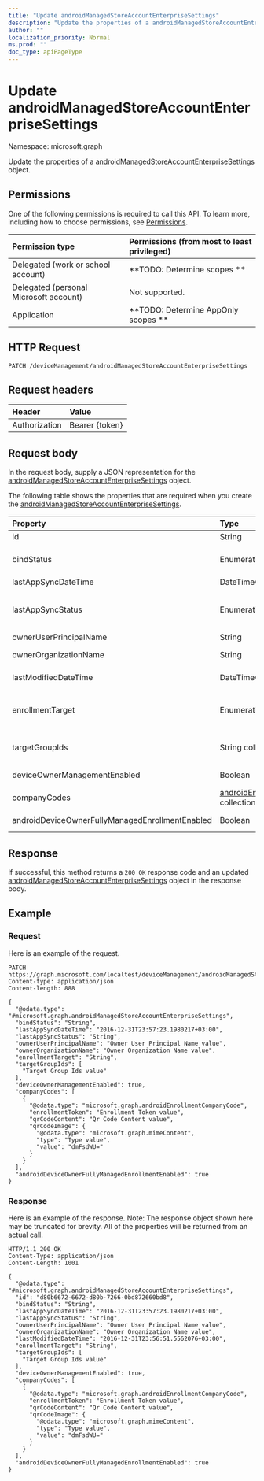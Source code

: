 ```yaml
---
title: "Update androidManagedStoreAccountEnterpriseSettings"
description: "Update the properties of a androidManagedStoreAccountEnterpriseSettings object."
author: ""
localization_priority: Normal
ms.prod: ""
doc_type: apiPageType
---
```


# Update androidManagedStoreAccountEnterpriseSettings

Namespace: microsoft.graph

Update the properties of a [androidManagedStoreAccountEnterpriseSettings](../resources/androidmanagedstoreaccountenterprisesettings.md) object.

## Permissions
One of the following permissions is required to call this API. To learn more, including how to choose permissions, see [Permissions](/concepts/permissions-reference.md).

|Permission type|Permissions (from most to least privileged)|
|:---|:---|
|Delegated (work or school account)|**TODO: Determine scopes **|
|Delegated (personal Microsoft account)|Not supported.|
|Application|**TODO: Determine AppOnly scopes **|

## HTTP Request
<!-- {
  "blockType": "ignored"
}
-->
``` http
PATCH /deviceManagement/androidManagedStoreAccountEnterpriseSettings
```

## Request headers
|Header|Value|
|:---|:---|
|Authorization|Bearer {token}|

## Request body
In the request body, supply a JSON representation for the [androidManagedStoreAccountEnterpriseSettings](../resources/androidmanagedstoreaccountenterprisesettings.md) object.

The following table shows the properties that are required when you create the [androidManagedStoreAccountEnterpriseSettings](../resources/androidmanagedstoreaccountenterprisesettings.md).

|Property|Type|Description|
|:---|:---|:---|
|id|String| Inherited from [entity](../resources/entity.md)|
|bindStatus|Enumeration|Bind status of the tenant with the Google EMM API. Possible values are: `notBound`, `bound`, `boundAndValidated`, `unbinding`.|
|lastAppSyncDateTime|DateTimeOffset|Last completion time for app sync|
|lastAppSyncStatus|Enumeration|Last application sync result. Possible values are: `success`, `credentialsNotValid`, `androidForWorkApiError`, `managementServiceError`, `unknownError`, `none`.|
|ownerUserPrincipalName|String|Owner UPN that created the enterprise|
|ownerOrganizationName|String|Organization name used when onboarding Android Enterprise|
|lastModifiedDateTime|DateTimeOffset|Last modification time for Android enterprise settings|
|enrollmentTarget|Enumeration|Indicates which users can enroll devices in Android Enterprise device management. Possible values are: `none`, `all`, `targeted`, `targetedAsEnrollmentRestrictions`.|
|targetGroupIds|String collection|Specifies which AAD groups can enroll devices in Android for Work device management if enrollmentTarget is set to 'Targeted'|
|deviceOwnerManagementEnabled|Boolean|Indicates if this account is flighting for Android Device Owner Management with CloudDPC.|
|companyCodes|[androidEnrollmentCompanyCode](../resources/androidenrollmentcompanycode.md) collection|Company codes for AndroidManagedStoreAccountEnterpriseSettings|
|androidDeviceOwnerFullyManagedEnrollmentEnabled|Boolean|Company codes for AndroidManagedStoreAccountEnterpriseSettings|



## Response
If successful, this method returns a `200 OK` response code and an updated [androidManagedStoreAccountEnterpriseSettings](../resources/androidmanagedstoreaccountenterprisesettings.md) object in the response body.

## Example

### Request
Here is an example of the request.
<!-- {
  "blockType": "request",
  "name": "update_androidmanagedstoreaccountenterprisesettings"
}
-->
``` http
PATCH https://graph.microsoft.com/localtest/deviceManagement/androidManagedStoreAccountEnterpriseSettings
Content-type: application/json
Content-length: 888

{
  "@odata.type": "#microsoft.graph.androidManagedStoreAccountEnterpriseSettings",
  "bindStatus": "String",
  "lastAppSyncDateTime": "2016-12-31T23:57:23.1980217+03:00",
  "lastAppSyncStatus": "String",
  "ownerUserPrincipalName": "Owner User Principal Name value",
  "ownerOrganizationName": "Owner Organization Name value",
  "enrollmentTarget": "String",
  "targetGroupIds": [
    "Target Group Ids value"
  ],
  "deviceOwnerManagementEnabled": true,
  "companyCodes": [
    {
      "@odata.type": "microsoft.graph.androidEnrollmentCompanyCode",
      "enrollmentToken": "Enrollment Token value",
      "qrCodeContent": "Qr Code Content value",
      "qrCodeImage": {
        "@odata.type": "microsoft.graph.mimeContent",
        "type": "Type value",
        "value": "dmFsdWU="
      }
    }
  ],
  "androidDeviceOwnerFullyManagedEnrollmentEnabled": true
}
```

### Response
Here is an example of the response. Note: The response object shown here may be truncated for brevity. All of the properties will be returned from an actual call.
<!-- {
  "blockType": "response",
  "truncated": true
}
-->
``` http
HTTP/1.1 200 OK
Content-Type: application/json
Content-Length: 1001

{
  "@odata.type": "#microsoft.graph.androidManagedStoreAccountEnterpriseSettings",
  "id": "d80b6672-6672-d80b-7266-0bd872660bd8",
  "bindStatus": "String",
  "lastAppSyncDateTime": "2016-12-31T23:57:23.1980217+03:00",
  "lastAppSyncStatus": "String",
  "ownerUserPrincipalName": "Owner User Principal Name value",
  "ownerOrganizationName": "Owner Organization Name value",
  "lastModifiedDateTime": "2016-12-31T23:56:51.5562076+03:00",
  "enrollmentTarget": "String",
  "targetGroupIds": [
    "Target Group Ids value"
  ],
  "deviceOwnerManagementEnabled": true,
  "companyCodes": [
    {
      "@odata.type": "microsoft.graph.androidEnrollmentCompanyCode",
      "enrollmentToken": "Enrollment Token value",
      "qrCodeContent": "Qr Code Content value",
      "qrCodeImage": {
        "@odata.type": "microsoft.graph.mimeContent",
        "type": "Type value",
        "value": "dmFsdWU="
      }
    }
  ],
  "androidDeviceOwnerFullyManagedEnrollmentEnabled": true
}
```

